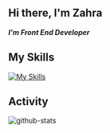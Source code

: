 ## Hi there, I'm Zahra
___I'm Front End Developer___


## My Skills
[![My Skills](https://skillicons.dev/icons?i=js,html,css,react,tailwindcss,ts,git)](https://skillicons.dev)


## **Activity**
![github-stats](https://github-readme-stats.vercel.app/api?username=zahratec50&show_icons=true&theme=radical)
 
